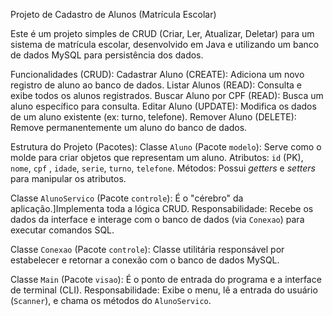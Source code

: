 Projeto de Cadastro de Alunos (Matrícula Escolar)

Este é um projeto simples de CRUD (Criar, Ler, Atualizar, Deletar) para um sistema de matrícula escolar, desenvolvido em Java e utilizando um banco de dados MySQL para persistência dos dados.

Funcionalidades (CRUD):
Cadastrar Aluno (CREATE): Adiciona um novo registro de aluno ao banco de dados.
Listar Alunos (READ): Consulta e exibe todos os alunos registrados.
Buscar Aluno por CPF (READ): Busca um aluno específico para consulta.
Editar Aluno (UPDATE): Modifica os dados de um aluno existente (ex: turno, telefone).
Remover Aluno (DELETE): Remove permanentemente um aluno do banco de dados.

Estrutura do Projeto (Pacotes):
Classe `Aluno` (Pacote `modelo`):
 Serve como o molde para criar objetos que representam um aluno.
 Atributos: `id` (PK), `nome`, `cpf` , `idade`, `serie`, `turno`, `telefone`.
 Métodos: Possui *getters* e *setters* para manipular os atributos.

Classe `AlunoServico` (Pacote `controle`):
É o "cérebro" da aplicação.]Implementa toda a lógica CRUD.
   Responsabilidade: Recebe os dados da interface e interage com o banco de dados (via `Conexao`) para executar comandos SQL.

Classe `Conexao` (Pacote `controle`):
 Classe utilitária responsável por estabelecer e retornar a conexão com o banco de dados MySQL.

Classe `Main` (Pacote `visao`):
 É o ponto de entrada do programa e a interface de terminal (CLI).
  Responsabilidade: Exibe o menu, lê a entrada do usuário (`Scanner`), e chama os métodos do `AlunoServico`.
